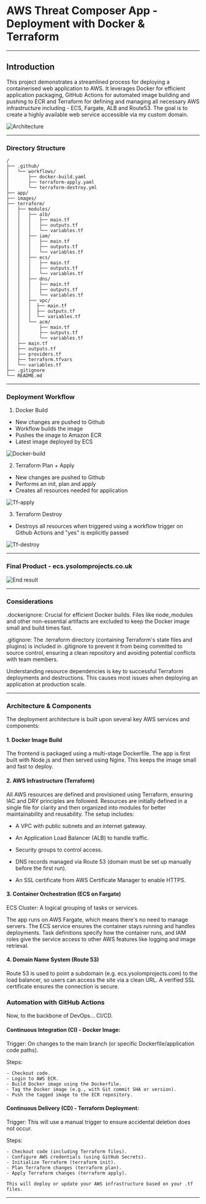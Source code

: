 
# AWS Threat Composer App - Deployment with Docker & Terraform

--- 

## Introduction

This project demonstrates a streamlined process for deploying a containerised web application to AWS. It leverages Docker for efficient application packaging, GitHub Actions for automated image building and pushing to ECR and Terraform for defining and managing all necessary AWS infrastructure including - ECS, Fargate, ALB and Route53. The goal is to create a highly available web service accessible via my custom domain.

![Architecture](./images/diagram.png)

--- 

### Directory Structure 

```
/
├── .github/
│   └── workflows/
│       ├── docker-build.yaml
│       ├── terraform-apply.yaml
│       └── terraform-destroy.yml
├── app/
├── images/
├── terraform/
│   ├── modules/
│   │   ├── alb/
│   │   │   ├── main.tf
│   │   │   ├── outputs.tf
│   │   │   └── variables.tf
│   │   ├── iam/
│   │   │   ├── main.tf
│   │   │   ├── outputs.tf
│   │   │   └── variables.tf
│   │   ├── ecs/
│   │   │   ├── main.tf
│   │   │   ├── outputs.tf
│   │   │   └── variables.tf
│   │   ├── dns/
│   │   │   ├── main.tf
│   │   │   ├── outputs.tf
│   │   │   └── variables.tf
│   │   ├── vpc/
│   │   │  ├── main.tf
│   │   │  ├── outputs.tf
│   │   │  └── variables.tf
│   │   └── acm/
│   │       ├── main.tf
│   │       ├── outputs.tf
│   │       └── variables.tf
│   ├── main.tf
│   ├── outputs.tf
│   ├── providers.tf
│   ├── terraform.tfvars
│   └── variables.tf
├── .gitignore
└── README.md
```
---

### Deployment Workflow 

1. Docker Build

- New changes are pushed to Github
- Workflow builds the image
- Pushes the image to Amazon ECR
- Latest image deployed by ECS 

![Docker-build](./images/docker-build.png)

2. Terraform Plan + Apply 

- New changes are pushed to Github
- Performs an init, plan and apply
- Creates all resources needed for application 


![Tf-apply](./images/tf-apply.png)

3. Terraform Destroy

- Destroys all resources when triggered using a workflow trigger on Github Actions and "yes" is explicitly passed

![Tf-destroy](./images/tf-destroy.png)

--- 

### Final Product - ecs.ysolomprojects.co.uk

![End result](./images/end.png)

---

### Considerations

.dockerignore: Crucial for efficient Docker builds. Files like node_modules and other non-essential artifacts are excluded to keep the Docker image small and build times fast.

.gitignore: The .terraform directory (containing Terraform's state files and plugins) is included in .gitignore to prevent it from being committed to source control, ensuring a clean repository and avoiding potential conflicts with team members.

Understanding resource dependencies is key to successful Terraform deployments and destructions. This causes most issues when deploying an application at production scale.

--- 

### Architecture & Components

The deployment architecture is built upon several key AWS services and components:

#### 1. Docker Image Build

The frontend is packaged using a multi-stage Dockerfile. The app is first built with Node.js and then served using Nginx. This keeps the image small and fast to deploy.


#### 2. AWS Infrastructure (Terraform)

All AWS resources are defined and provisioned using Terraform, ensuring IAC and DRY principles are followed. Resources are initially defined in a single file for clarity and then organized into modules for better maintainability and reusability. The setup includes:

- A VPC with public subnets and an internet gateway.

- An Application Load Balancer (ALB) to handle traffic.

- Security groups to control access.

- DNS records managed via Route 53 (domain must be set up manually before the first run).

- An SSL certificate from AWS Certificate Manager to enable HTTPS.


#### 3. Container Orchestration (ECS on Fargate)

ECS Cluster: A logical grouping of tasks or services.

The app runs on AWS Fargate, which means there's no need to manage servers. The ECS service ensures the container stays running and handles deployments. Task definitions specify how the container runs, and IAM roles give the service access to other AWS features like logging and image retrieval.


#### 4. Domain Name System (Route 53)

Route 53 is used to point a subdomain (e.g. ecs.ysolomprojects.com) to the load balancer, so users can access the site via a clean URL. A verified SSL certificate ensures the connection is secure.


### Automation with GitHub Actions

Now, to the backbone of DevOps... CI/CD.

#### Continuous Integration (CI) - Docker Image:

Trigger: On changes to the main branch (or specific Dockerfile/application code paths).

Steps:

```
- Checkout code.
- Login to AWS ECR.
- Build Docker image using the Dockerfile.
- Tag the Docker image (e.g., with Git commit SHA or version).
- Push the tagged image to the ECR repository.
```

#### Continuous Delivery (CD) - Terraform Deployment:

Trigger: This will use a manual trigger to ensure accidental deletion does not occur.

Steps:

```
- Checkout code (including Terraform files).
- Configure AWS credentials (using GitHub Secrets).
- Initialize Terraform (terraform init).
- Plan Terraform changes (terraform plan).
- Apply Terraform changes (terraform apply). 

This will deploy or update your AWS infrastructure based on your .tf files.
```

---

